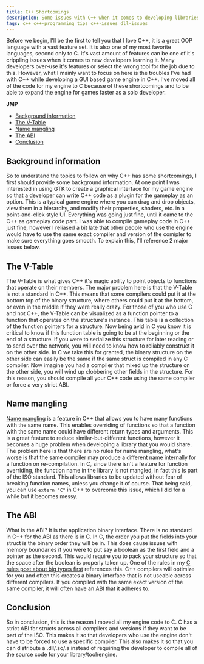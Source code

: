```yaml
---
title: C++ Shortcomings
description: Some issues with C++ when it comes to developing libraries that others can use
tags: c++ c++-programming tips c++-issues dll-issues
---
```


Before we begin, I'll be the first to tell you that I love C++, it is a great OOP language with a vast feature set. It is also one of my most favorite languages, second only to C. It's vast amount of features can be one of it's crippling issues when it comes to new developers learning it. Many developers over-use it's features or select the wrong tool for the job due to this. However, what I mainly want to focus on here is the troubles I've had with C++ while developing a GUI based game engine in C++. I've moved all of the code for my engine to C because of these shortcomings and to be able to expand the engine for games faster as a solo developer.

**JMP**
- [Background information](#background-information)
- [The V-Table](#the-v-table)
- [Name mangling](#name-mangling)
- [The ABI](#the-abi)
- [Conclusion](#conclusion)


## Background information
So to understand the topics to follow on why C++ has some shortcomings, I first should provide some background information. At one point I was interested in using GTK to create a graphical interface for my game engine so that a developer can write C++ code as a plugin for the gameplay as an option. This is a typical game engine where you can drag and drop objects, view them in a hierarchy, and modify their properties, shaders, etc. in a point-and-click style UI. Everything was going just fine, until it came to the C++ as gameplay code part. I was able to compile gameplay code in C++ just fine, however I reliased a bit late that other people who use the engine would have to use the same exact compiler and version of the comipler to make sure everything goes smooth. To explain this, I'll reference 2 major issues below.

## The V-Table
The V-Table is what gives C++ it's magic ability to point objects to functions that operate on their members. The major problem here is that the V-Table is not a standard in C++. This means that some compilers could put it at the bottom top of the binary structure, where others could put it at the bottom, or even in the middle if they were really crazy. For those of you who use C and not C++, the V-Table can be visualized as a function pointer to a function that operates on the structure's instance. This table is a collection of the function pointers for a structure. Now being avid in C you know it is critical to know if this function table is going to be at the beginning or the end of a structure. If you were to serialize this structure for later reading or to send over the network, you will need to know how to reliably construct it on the other side. In C we take this for granted, the binary structure on the other side can easily be the same if the same struct is compiled in any C compiler. Now imagine you had a compiler that mixed up the structure on the other side, you will wind up clobbering other fields in the structure. For this reason, you should compile all your C++ code using the same compiler or force a very strict ABI.

## Name mangling
[Name mangling](https://www.ibm.com/docs/en/i/7.4?topic=linkage-name-mangling-c-only) is a feature in C++ that allows you to have many functions with the same name. This enables overriding of functions so that a function with the same name could have different return types and arguments. This is a great feature to reduce similar-but-different functions, however it becomes a huge problem when developing a library that you would share. The problem here is that there are no rules for name mangling, what's worse is that the same compiler may produce a different name internally for a function on re-compilation. In C, since there isn't a feature for function overriding, the function name in the library is not mangled, in fact this is part of the ISO standard. This allows libraries to be updated without fear of breaking function names, unless you change it of course. That being said, you can use `extern "C"` in C++ to overcome this issue, which I did for a while but it becomes messy.

## The ABI
What is the ABI? It is the application binary interface. There is no standard in C++ for the ABI as there is in C. In C, the order you put the fields into your struct is the binary order they will be in. This does cause issues with memory boundaries if you were to put say a boolean as the first field and a pointer as the second. This would require you to pack your structure so that the space after the boolean is properly taken up. One of the rules in my [C rules post about big types first](brents-c-programming-rules.md#big-types-first) references this. C++ compilers will optimize for you and often this creates a binary interface that is not useable across different compilers. If you compiled with the same exact version of the same compiler, it will often have an ABI that it adheres to.

## Conclusion
So in conclusion, this is the reason I moved all my engine code to C. C has a strict ABI for structs across all compilers and versions if they want to be part of the ISO. This makes it so that developers who use the engine don't have to be forced to use a specific compiler. This also makes it so that you can distribute a .dll/.so/.a instead of requiring the developer to compile all of the source code for your library/tool/engine.
